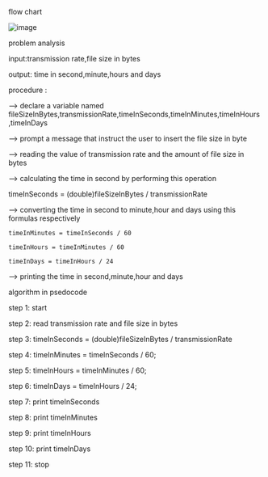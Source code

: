 flow chart

![image](https://github.com/ellay21/Lovelace-Coders/assets/149295529/26958226-9766-4def-afe6-f3b7f8cb1819)

problem analysis

input:transmission rate,file size in bytes

output: time in second,minute,hours and days

procedure :

--> declare a variable named fileSizeInBytes,transmissionRate,timeInSeconds,timeInMinutes,timeInHours ,timeInDays

--> prompt a message that instruct the user to insert the file size in byte

--> reading the value of transmission rate and the amount of file size in bytes 

--> calculating the time in second by performing this  operation

 timeInSeconds = (double)fileSizeInBytes / transmissionRate
 
--> converting the time in second to minute,hour and days using this formulas respectively
   
    timeInMinutes = timeInSeconds / 60
    
    timeInHours = timeInMinutes / 60
    
    timeInDays = timeInHours / 24
    
--> printing the time in second,minute,hour and days 

algorithm in psedocode

step 1: start

step 2: read transmission rate and file size in bytes

step 3: timeInSeconds = (double)fileSizeInBytes / transmissionRate

step 4: timeInMinutes = timeInSeconds / 60;

step 5: timeInHours = timeInMinutes / 60;

step 6: timeInDays = timeInHours / 24;

step 7: print timeInSeconds

step 8: print timeInMinutes

step 9: print timeInHours

step 10: print timeInDays
 
step 11: stop
